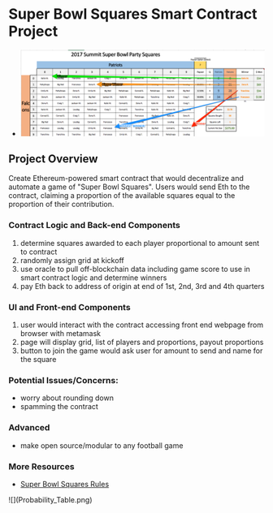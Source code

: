 # Super Bowl Squares Smart Contract Project
* ![SSSC Image](img/SSSCWinnerGraphic.png)

## Project Overview
 Create Ethereum-powered smart contract that would decentralize and automate a game of "Super Bowl Squares". Users would send Eth to the contract, claiming a proportion of the available squares equal to the proportion of their contribution.

### Contract Logic and Back-end Components
1. determine squares awarded to each player proportional to amount sent to contract
1. randomly assign grid at kickoff
1. use oracle to pull off-blockchain data including game score to use in smart contract logic and determine winners
1. pay Eth back to address of origin at end of 1st, 2nd, 3rd and 4th quarters

### UI and Front-end Components
1. user would interact with the contract accessing front end webpage from  browser with metamask
1. page will display grid, list of players and proportions, payout proportions
1. button to join the game would ask user for amount to send and name for the square

### Potential Issues/Concerns:
* worry about rounding down
* spamming the contract

### Advanced
* make open source/modular to any football game

### More Resources
* [Super Bowl Squares Rules](http://keithlam.com/2006/02/07/football-squares-pool/)

<div>![](Probability_Table.png)  
</div>
